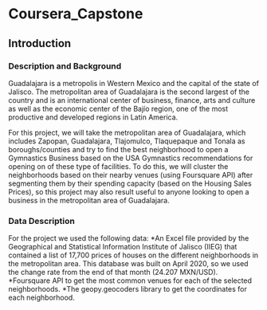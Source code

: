 # Coursera_Capstone

## Introduction

### Description and Background
Guadalajara is a metropolis in Western Mexico and the capital of the state of Jalisco. The metropolitan area of Guadalajara is the second largest of the country and is an international center of business, finance, arts and culture as well as the economic center of the Bajío region, one of the most productive and developed regions in Latin America.

For this project, we will take the metropolitan area of Guadalajara, which includes Zapopan, Guadalajara, Tlajomulco, Tlaquepaque and Tonala as boroughs/counties and try to find the best neighborhood to open a Gymnastics Business based on the USA Gymnastics recommendations for opening on of these type of facilities.
To do this, we will cluster the neighborhoods based on their nearby venues (using Foursquare API) after segmenting them by their spending capacity (based on the Housing Sales Prices), so this project may also result useful to anyone looking to open a business in the metropolitan area of Guadalajara.

### Data Description
For the project we used the following data:
  *An Excel file provided by the Geographical and Statistical Information Institute of Jalisco (IIEG) that contained a list of 17,700 prices of houses on the different neighborhoods in the metropolitan area. This database was built on April 2020, so we used the change rate from the end of that month (24.207 MXN/USD). 
  *Foursquare API to get the most common venues for each of the selected neighborhoods.
  *The geopy.geocoders library to get the coordinates for each neighborhood.
